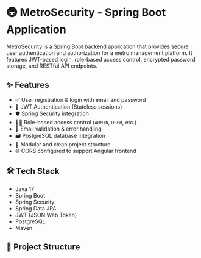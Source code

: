 # 🚇 MetroSecurity - Spring Boot Application

MetroSecurity is a Spring Boot backend application that provides secure user authentication and authorization for a metro management platform. It features JWT-based login, role-based access control, encrypted password storage, and RESTful API endpoints.

## ✨ Features

- ✅ User registration & login with email and password
- 🔐 JWT Authentication (Stateless sessions)
- 🛡️ Spring Security integration
- 🧑‍⚖️ Role-based access control (`ADMIN`, `USER`, etc.)
- 📧 Email validation & error handling
- 🗃️ PostgreSQL database integration
- 📁 Modular and clean project structure
- 🌐 CORS configured to support Angular frontend

## 🛠️ Tech Stack

- Java 17
- Spring Boot
- Spring Security
- Spring Data JPA
- JWT (JSON Web Token)
- PostgreSQL
- Maven

## 📂 Project Structure
